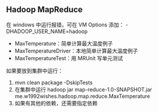 ## Hadoop MapReduce

在 windows 中运行报错，可在 VM Options 添加： -DHADOOP_USER_NAME=hadoop

* MaxTemperature：简单计算最大温度例子
* MaxTemperatureDriver：本地简单计算最大温度例子
* MaxTemperatureTest：用 MRUnit 写单元测试

如果要放到集群中运行：
1. mvn clean package -DskipTests
2. 在集群中运行 hadoop jar map-reduce-1.0-SNAPSHOT.jar me.w1992wishes.hadoop.map.reduce.MaxTemperature
3. 如果有其他的依赖，还需要指定依赖

